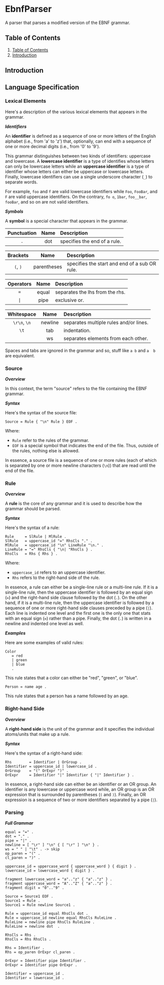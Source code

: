 # EbnfParser
A parser that parses a modified version of the EBNF grammar.


## Table of Contents

1. [Table of Contents](#table-of-contents)
2. [Introduction](#introduction)


## Introduction



## Language Specification

### Lexical Elements

Here's a description of the various lexical elements that appears in the grammar.


***Identifiers***

An **identifier** is defined as a sequence of one or more letters of the English alphabet (i.e., from 'a' to 'z') that, optionally, can end with a sequence of one or more decimal digits (i.e., from '0' to '9').

This grammar distinguishes between two kinds of identifiers: uppercase and lowercase. A **lowercase identifier** is a type of identifies whose letters can only be lowercase letters while an **uppercase identifier** is a type of identifier whose letters can either be uppercase or lowercase letters. Finally, lowercase identifiers can use a single underscore character (`_`) to separate words.

For example, `foo` and `f` are valid lowercase identifiers while `Foo`, `FooBar`, and `F` are valid uppercase identifiers. On the contrary, `fo o`, `1bar`, `foo__bar`, `fooBar`, and so on are not valid identifiers.



***Symbols***

A **symbol** is a special character that appears in the grammar.


| **Punctuation** | **Name** | **Description** |
| :---: | :---: | :--- |
| `.` | dot | specifies the end of a rule. |


| **Brackets** | **Name** | **Description** |
| :---: | :---: | :--- |
| `(`, `)` | parentheses | specifies the start and end of a sub OR rule. |


| **Operators** | **Name** | **Description** |
| :---: | :---: | :--- |
| `=` | equal | separates the lhs from the rhs. |
| `\|` | pipe | exclusive or. |


| **Whitespace** | **Name** | **Description** |
| :---: | :---: | :--- |
| `\r\n`, `\n` | newline | separates multiple rules and/or lines. |
| `\t` | tab | indentation. |
| ` ` | ws | separates elements from each other. |

Spaces and tabs are ignored in the grammar and so, stuff like `a b` and `a  b` are equivalent.


### Source

***Overview***

In this context, the term "source" refers to the file containing the EBNF grammar.


***Syntax***

Here's the syntax of the source file:
```ebnf
Source = Rule { "\n" Rule } EOF .
```
Where:
- `Rule` refer to the rules of the grammar.
- `EOF` is a special symbol that indicates the end of the file. Thus, outside of the rules, nothing else is allowed.


In essence, a source file is a sequence of one or more rules (each of which is separated by one or more newline characters (`\n`)) that are read until the end of the file.


### Rule

***Overview***

A **rule** is the core of any grammar and it is used to describe how the grammar should be parsed.


***Syntax***

Here's the syntax of a rule:
```ebnf
Rule     = SlRule | MlRule .
SlRule   = uppercase_id "=" RhsCls "." .
MlRule   = uppercase_id "\n" LineRule "\n." .
LineRule = "=" RhsCls { "\n| "RhsCls } .
RhsCls   = Rhs { Rhs } .
```
Where:
- `uppercase_id` refers to an uppercase identifier.
- `Rhs` refers to the right-hand side of the rule.


In essence, a rule can either be a single-line rule or a multi-line rule. If it is a single-line rule, then the uppercase identifier is followed by an equal sign (`=`) and the right-hand side clause followed by the dot (`.`). On the other hand, if it is a multi-line rule, then the uppercase identifier is followed by a sequence of one or more right-hand side clauses preceded by a pipe (`|`). Each line is indented one level and the first one is the only one that stats with an equal sign (`=`) rather than a pipe. Finally, the dot (`.`) is written in a newline and indented one level as well.


***Examples***

Here are some examples of valid rules:

```ebnf
Color
   = red
   | green
   | blue
   .
```
This rule states that a color can either be "red", "green", or "blue".


```ebnf
Person = name age .
```
This rule states that a person has a name followed by an age.


### Right-hand Side

***Overview***

A **right-hand side** is the unit of the grammar and it specifies the individual atoms/units that make up a rule.


***Syntax***

Here's the syntax of a right-hand side:
```ebnf
Rhs        = Identifier | OrGroup .
Identifier = uppercase_id | lowercase_id .
OrGroup    = "(" OrExpr ")" .
OrExpr     = Identifier "|" Identifier { "|" Identifier } .
```

In essence, a right-hand side can either be an identifier or an OR group. An identifier is any lowercase or uppercase word while, an OR group is an OR expression that is surrounded by parentheses (`(` and `)`). Finally, an OR expression is a sequence of two or more identifiers separated by a pipe (`|`).



### Parsing




***Full Grammar***

```ebnf
equal = "=" .
dot = "." .
pipe = "|" .
newline = [ "\r" ] "\n" { [ "\r" ] "\n" } .
ws = " " | "\t" . -> skip
op_paren = "(" .
cl_paren = ")" .

uppercase_id = uppercase_word { uppercase_word } { digit } .
lowercase_id = lowercase_word { digit } .

fragment lowercase_word = "a".."z" { "a".."z" } . 
fragment uppercase_word = "A".."Z" { "a".."z" } .
fragment digit = "0".."9" .

Source = Source1 EOF .
Source1 = Rule .
Source1 = Rule newline Source1 .

Rule = uppercase_id equal RhsCls dot .
Rule = uppercase_id newline equal RhsCls RuleLine .
RuleLine = newline pipe RhsCls RuleLine .
RuleLine = newline dot  .

RhsCls = Rhs .
RhsCls = Rhs RhsCls .

Rhs = Identifier .
Rhs = op_paren OrExpr cl_paren .

OrExpr = Identifier pipe Identifier .
OrExpr = Identifier pipe OrExpr .

Identifier = uppercase_id .
Identifier = lowercase_id .
```
